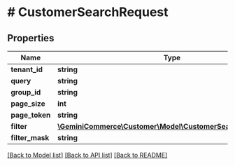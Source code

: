 # # CustomerSearchRequest


## Properties


Name | Type | Description | Notes
------------ | ------------- | ------------- | -------------
**tenant_id**| **string** |   | [optional]
**query**| **string** |   | [optional]
**group_id**| **string** |   | [optional]
**page_size**| **int** |   | [optional]
**page_token**| **string** |   | [optional]
**filter**| [**\GeminiCommerce\Customer\Model\CustomerSearchRequestFilter**](CustomerSearchRequestFilter.md) |   | [optional]
**filter_mask**| **string** |   | [optional]


[[Back to Model list]](../../README.md#models) [[Back to API list]](../../README.md#endpoints) [[Back to README]](../../README.md)